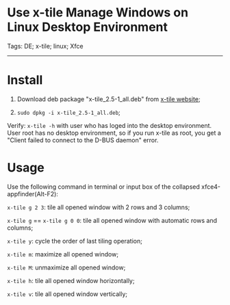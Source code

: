 # Use x-tile Manage Windows on Linux Desktop Environment
Tags: DE; x-tile; linux; Xfce

------

# Install

1. Download deb package "x-tile_2.5-1_all.deb" from [x-tile website](http://www.giuspen.com/x-tile/);

1. `sudo dpkg -i x-tile_2.5-1_all.deb`;

Verify: `x-tile -h` with user who has loged into the desktop environment. User root has no desktop environment, so if you run x-tile as root, you get a "Client failed to connect to the D-BUS daemon" error.

# Usage

Use the following command in terminal or input box of the collapsed xfce4-appfinder(Alt-F2):

`x-tile g 2 3`: tile all opened window with 2 rows and 3 columns;

`x-tile g` == `x-tile g 0 0`: tile all opened window with automatic rows and columns;

`x-tile y`: cycle the order of last tiling operation;

`x-tile m`: maximize all opened window;

`x-tile M`: unmaximize all opened window;

`x-tile h`: tile all opened window horizontally;

`x-tile v`: tile all opened window vertically;
